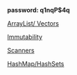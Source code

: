 **password: q1nqP$4q**

[ArrayList/ Vectors](https://exeterlms.zoom.us/rec/share/fIjENqfn1Lt3Sw12YYLUqSmomyV-t8f8WDNHfYSI8H6DJlNMC7MsdMI-SVKjI9Ly.k3LzQIzll55GQfuB?startTime=1602076824000)

[Immutability](https://exeterlms.zoom.us/rec/share/fIjENqfn1Lt3Sw12YYLUqSmomyV-t8f8WDNHfYSI8H6DJlNMC7MsdMI-SVKjI9Ly.k3LzQIzll55GQfuB?startTime=1602085592000)

[Scanners](https://exeterlms.zoom.us/rec/share/fIjENqfn1Lt3Sw12YYLUqSmomyV-t8f8WDNHfYSI8H6DJlNMC7MsdMI-SVKjI9Ly.k3LzQIzll55GQfuB?startTime=1602099335000)

[HashMap/HashSets](https://exeterlms.zoom.us/rec/share/fIjENqfn1Lt3Sw12YYLUqSmomyV-t8f8WDNHfYSI8H6DJlNMC7MsdMI-SVKjI9Ly.k3LzQIzll55GQfuB?startTime=1602104052000)